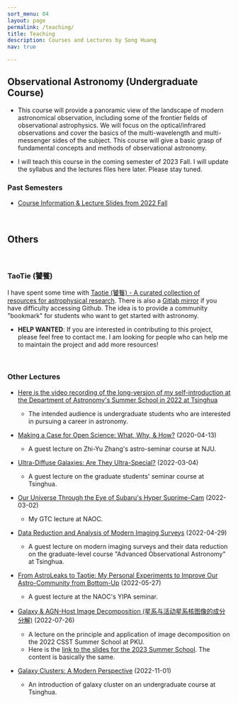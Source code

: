 ```yaml
---
sort_menu: 04
layout: page
permalink: /teaching/
title: Teaching
description: Courses and Lectures by Song Huang
nav: true

---
```

## Observational Astronomy (Undergraduate Course)

- This course will provide a panoramic view of the landscape of modern astronomical observation, including some of the frontier fields of observational astrophysics. We will focus on the optical/infrared observations and cover the basics of the multi-wavelength and multi-messenger sides of the subject. This course will give a basic grasp of fundamental concepts and methods of observational astronomy.


- I will teach this course in the coming semester of 2023 Fall. I will update the syllabus and the lectures files here later. Please stay tuned.

### Past Semesters 

- [Course Information & Lecture Slides from 2022 Fall](/teaching/obsastro2022fall/)

<br>

## Others

<br>

### TaoTie (饕餮)

I have spent some time with [Taotie (饕餮) - A curated collection of resources for astrophysical research](https://github.com/dr-guangtou/taotie). There is also a [Gitlab mirror](https://gitlab.com/dr-guangtou/taotie) if you have difficulty accessing Github. The idea is to provide a community "bookmark" for students who want to get started with astronomy. 

- **HELP WANTED**: If you are interested in contributing to this project, please feel free to contact me. I am looking for people who can help me to maintain the project and add more resources!

<br>

### Other Lectures

- [Here is the video recording of the long-version of my self-introduction at the Department of Astronomy's Summer School in 2022 at Tsinghua](https://cloud.tsinghua.edu.cn/f/3cd44d996a43403fac45/)
    - The intended audience is undergraduate students who are interested in pursuing a career in astronomy.

- [Making a Case for Open Science: What, Why, & How?](https://cloud.tsinghua.edu.cn/f/2e5c48be9aae46a4ad5c/) (2020-04-13)
    - A guest lecture on Zhi-Yu Zhang's astro-seminar course at NJU.
- [Ultra-Diffuse Galaxies: Are They Ultra-Special?](https://cloud.tsinghua.edu.cn/f/8bef41902d474f1eb8c6/) (2022-03-04)
    - A guest lecture on the graduate students' seminar course at Tsinghua.
- [Our Universe Through the Eye of Subaru's Hyper Suprime-Cam](https://cloud.tsinghua.edu.cn/f/8b3bf099e633457d8cc4/) (2022-03-02)
    - My GTC lecture at NAOC.
- [Data Reduction and Analysis of Modern Imaging Surveys](https://cloud.tsinghua.edu.cn/f/3ebdd9e3a0e54ebfab95/) (2022-04-29)
    - A guest lecture on modern imaging surveys and their data reduction on the graduate-level course "Advanced Observational Astronomy" at Tsinghua.
- [From AstroLeaks to Taotie: My Personal Experiments to Improve Our Astro-Community from Bottom-Up](https://cloud.tsinghua.edu.cn/f/80e7e6e867ba49f4a55a/) (2022-05-27)
    - A guest lecture at the NAOC's YIPA seminar. 
- [Galaxy & AGN-Host Image Decomposition (星系与活动星系核图像的成分分解)](https://cloud.tsinghua.edu.cn/f/4cdf4af0f099460f832a/) (2022-07-26)
    - A lecture on the principle and application of image decomposition on the 2022 CSST Summer School at PKU.
    - Here is the [link to the slides for the 2023 Summer School](https://cloud.tsinghua.edu.cn/f/d36a0ad6d8f14a959cf4/). The content is basically the same.
- [Galaxy Clusters: A Modern Perspective](https://cloud.tsinghua.edu.cn/f/72afb726db3c42a4b407/) (2022-11-01)
    - An introduction of galaxy cluster on an undergraduate course at Tsinghua.

